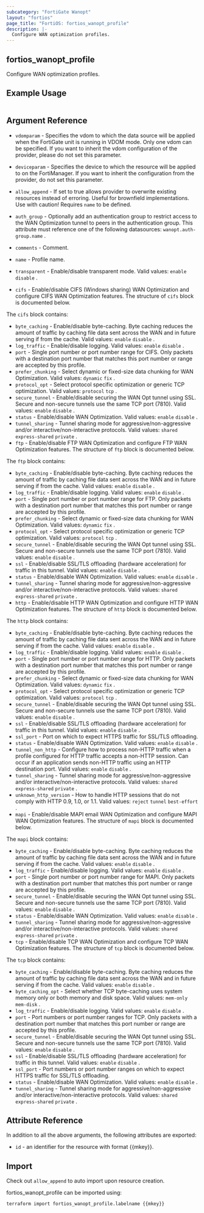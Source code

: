 ```yaml
---
subcategory: "FortiGate Wanopt"
layout: "fortios"
page_title: "FortiOS: fortios_wanopt_profile"
description: |-
  Configure WAN optimization profiles.
---
```


## fortios_wanopt_profile
Configure WAN optimization profiles.

## Example Usage

```hcl

```

## Argument Reference
* `vdomparam` - Specifies the vdom to which the data source will be applied when the FortiGate unit is running in VDOM mode. Only one vdom can be specified. If you want to inherit the vdom configuration of the provider, please do not set this parameter.
* `deviceparam` - Specifies the device to which the resource will be applied to on the FortiManager. If you want to inherit the configuration from the provider, do not set this parameter.
* `allow_append` - If set to true allows provider to overwrite existing resources instead of erroring. Useful for brownfield implementations. Use with caution! Requires `name` to be defined.

* `auth_group` - Optionally add an authentication group to restrict access to the WAN Optimization tunnel to peers in the authentication group. This attribute must reference one of the following datasources: `wanopt.auth-group.name` .
* `comments` - Comment.
* `name` - Profile name.
* `transparent` - Enable/disable transparent mode. Valid values: `enable` `disable` .
* `cifs` - Enable/disable CIFS (Windows sharing) WAN Optimization and configure CIFS WAN Optimization features. The structure of `cifs` block is documented below.

The `cifs` block contains:

* `byte_caching` - Enable/disable byte-caching. Byte caching reduces the amount of traffic by caching file data sent across the WAN and in future serving if from the cache. Valid values: `enable` `disable` .
* `log_traffic` - Enable/disable logging. Valid values: `enable` `disable` .
* `port` - Single port number or port number range for CIFS. Only packets with a destination port number that matches this port number or range are accepted by this profile.
* `prefer_chunking` - Select dynamic or fixed-size data chunking for WAN Optimization. Valid values: `dynamic` `fix` .
* `protocol_opt` - Select protocol specific optimization or generic TCP optimization. Valid values: `protocol` `tcp` .
* `secure_tunnel` - Enable/disable securing the WAN Opt tunnel using SSL. Secure and non-secure tunnels use the same TCP port (7810). Valid values: `enable` `disable` .
* `status` - Enable/disable WAN Optimization. Valid values: `enable` `disable` .
* `tunnel_sharing` - Tunnel sharing mode for aggressive/non-aggressive and/or interactive/non-interactive protocols. Valid values: `shared` `express-shared` `private` .
* `ftp` - Enable/disable FTP WAN Optimization and configure FTP WAN Optimization features. The structure of `ftp` block is documented below.

The `ftp` block contains:

* `byte_caching` - Enable/disable byte-caching. Byte caching reduces the amount of traffic by caching file data sent across the WAN and in future serving if from the cache. Valid values: `enable` `disable` .
* `log_traffic` - Enable/disable logging. Valid values: `enable` `disable` .
* `port` - Single port number or port number range for FTP. Only packets with a destination port number that matches this port number or range are accepted by this profile.
* `prefer_chunking` - Select dynamic or fixed-size data chunking for WAN Optimization. Valid values: `dynamic` `fix` .
* `protocol_opt` - Select protocol specific optimization or generic TCP optimization. Valid values: `protocol` `tcp` .
* `secure_tunnel` - Enable/disable securing the WAN Opt tunnel using SSL. Secure and non-secure tunnels use the same TCP port (7810). Valid values: `enable` `disable` .
* `ssl` - Enable/disable SSL/TLS offloading (hardware acceleration) for traffic in this tunnel. Valid values: `enable` `disable` .
* `status` - Enable/disable WAN Optimization. Valid values: `enable` `disable` .
* `tunnel_sharing` - Tunnel sharing mode for aggressive/non-aggressive and/or interactive/non-interactive protocols. Valid values: `shared` `express-shared` `private` .
* `http` - Enable/disable HTTP WAN Optimization and configure HTTP WAN Optimization features. The structure of `http` block is documented below.

The `http` block contains:

* `byte_caching` - Enable/disable byte-caching. Byte caching reduces the amount of traffic by caching file data sent across the WAN and in future serving if from the cache. Valid values: `enable` `disable` .
* `log_traffic` - Enable/disable logging. Valid values: `enable` `disable` .
* `port` - Single port number or port number range for HTTP. Only packets with a destination port number that matches this port number or range are accepted by this profile.
* `prefer_chunking` - Select dynamic or fixed-size data chunking for WAN Optimization. Valid values: `dynamic` `fix` .
* `protocol_opt` - Select protocol specific optimization or generic TCP optimization. Valid values: `protocol` `tcp` .
* `secure_tunnel` - Enable/disable securing the WAN Opt tunnel using SSL. Secure and non-secure tunnels use the same TCP port (7810). Valid values: `enable` `disable` .
* `ssl` - Enable/disable SSL/TLS offloading (hardware acceleration) for traffic in this tunnel. Valid values: `enable` `disable` .
* `ssl_port` - Port on which to expect HTTPS traffic for SSL/TLS offloading.
* `status` - Enable/disable WAN Optimization. Valid values: `enable` `disable` .
* `tunnel_non_http` - Configure how to process non-HTTP traffic when a profile configured for HTTP traffic accepts a non-HTTP session. Can occur if an application sends non-HTTP traffic using an HTTP destination port. Valid values: `enable` `disable` .
* `tunnel_sharing` - Tunnel sharing mode for aggressive/non-aggressive and/or interactive/non-interactive protocols. Valid values: `shared` `express-shared` `private` .
* `unknown_http_version` - How to handle HTTP sessions that do not comply with HTTP 0.9, 1.0, or 1.1. Valid values: `reject` `tunnel` `best-effort` .
* `mapi` - Enable/disable MAPI email WAN Optimization and configure MAPI WAN Optimization features. The structure of `mapi` block is documented below.

The `mapi` block contains:

* `byte_caching` - Enable/disable byte-caching. Byte caching reduces the amount of traffic by caching file data sent across the WAN and in future serving if from the cache. Valid values: `enable` `disable` .
* `log_traffic` - Enable/disable logging. Valid values: `enable` `disable` .
* `port` - Single port number or port number range for MAPI. Only packets with a destination port number that matches this port number or range are accepted by this profile.
* `secure_tunnel` - Enable/disable securing the WAN Opt tunnel using SSL. Secure and non-secure tunnels use the same TCP port (7810). Valid values: `enable` `disable` .
* `status` - Enable/disable WAN Optimization. Valid values: `enable` `disable` .
* `tunnel_sharing` - Tunnel sharing mode for aggressive/non-aggressive and/or interactive/non-interactive protocols. Valid values: `shared` `express-shared` `private` .
* `tcp` - Enable/disable TCP WAN Optimization and configure TCP WAN Optimization features. The structure of `tcp` block is documented below.

The `tcp` block contains:

* `byte_caching` - Enable/disable byte-caching. Byte caching reduces the amount of traffic by caching file data sent across the WAN and in future serving if from the cache. Valid values: `enable` `disable` .
* `byte_caching_opt` - Select whether TCP byte-caching uses system memory only or both memory and disk space. Valid values: `mem-only` `mem-disk` .
* `log_traffic` - Enable/disable logging. Valid values: `enable` `disable` .
* `port` - Port numbers or port number ranges for TCP. Only packets with a destination port number that matches this port number or range are accepted by this profile.
* `secure_tunnel` - Enable/disable securing the WAN Opt tunnel using SSL. Secure and non-secure tunnels use the same TCP port (7810). Valid values: `enable` `disable` .
* `ssl` - Enable/disable SSL/TLS offloading (hardware acceleration) for traffic in this tunnel. Valid values: `enable` `disable` .
* `ssl_port` - Port numbers or port number ranges on which to expect HTTPS traffic for SSL/TLS offloading.
* `status` - Enable/disable WAN Optimization. Valid values: `enable` `disable` .
* `tunnel_sharing` - Tunnel sharing mode for aggressive/non-aggressive and/or interactive/non-interactive protocols. Valid values: `shared` `express-shared` `private` .

## Attribute Reference

In addition to all the above arguments, the following attributes are exported:
* `id` - an identifier for the resource with format {{mkey}}.

## Import

Check out `allow_append` to auto import upon resource creation.

fortios_wanopt_profile can be imported using:
```sh
terraform import fortios_wanopt_profile.labelname {{mkey}}
```
